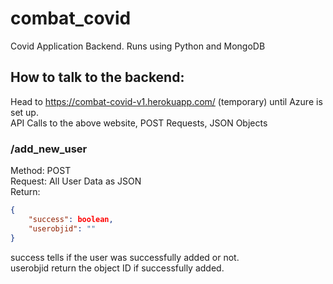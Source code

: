 # combat_covid
Covid Application Backend. Runs using Python and MongoDB
## How to talk to the backend:
Head to https://combat-covid-v1.herokuapp.com/ (temporary) until Azure is set up.  
API Calls to the above website, POST Requests, JSON Objects

### /add_new_user
Method: POST  
Request: All User Data as JSON  
Return:
```JSON
{
    "success": boolean,
    "userobjid": ""
}
```
success tells if the user was successfully added or not.  
userobjid return the object ID if successfully added.
